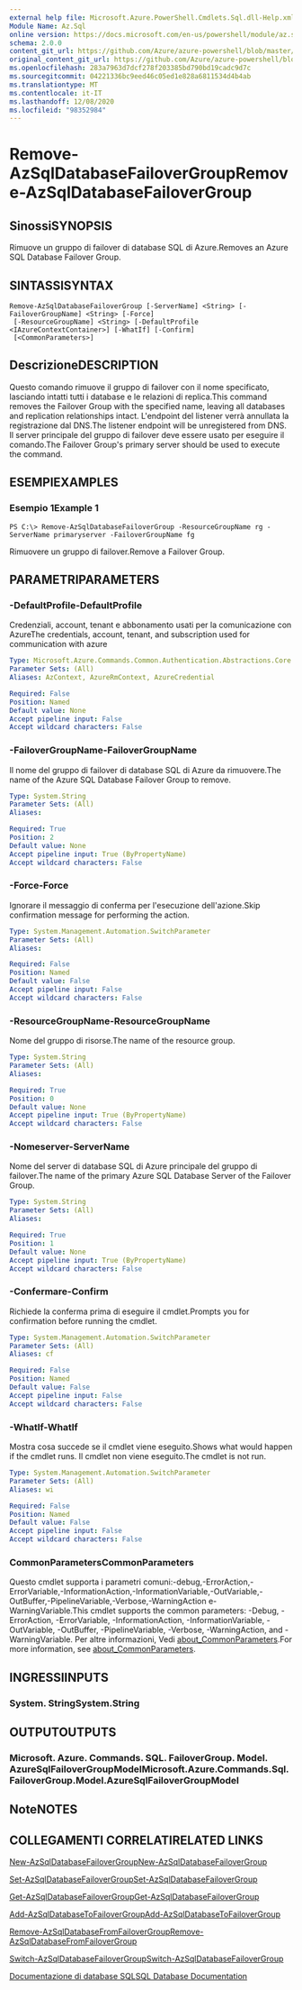 ```yaml
---
external help file: Microsoft.Azure.PowerShell.Cmdlets.Sql.dll-Help.xml
Module Name: Az.Sql
online version: https://docs.microsoft.com/en-us/powershell/module/az.sql/remove-azsqldatabasefailovergroup
schema: 2.0.0
content_git_url: https://github.com/Azure/azure-powershell/blob/master/src/Sql/Sql/help/Remove-AzSqlDatabaseFailoverGroup.md
original_content_git_url: https://github.com/Azure/azure-powershell/blob/master/src/Sql/Sql/help/Remove-AzSqlDatabaseFailoverGroup.md
ms.openlocfilehash: 283a7963d7dcf278f203385bd790bd19cadc9d7c
ms.sourcegitcommit: 04221336bc9eed46c05ed1e828a6811534d4b4ab
ms.translationtype: MT
ms.contentlocale: it-IT
ms.lasthandoff: 12/08/2020
ms.locfileid: "98352984"
---
```

# <span data-ttu-id="e971d-101">Remove-AzSqlDatabaseFailoverGroup</span><span class="sxs-lookup"><span data-stu-id="e971d-101">Remove-AzSqlDatabaseFailoverGroup</span></span>

## <span data-ttu-id="e971d-102">Sinossi</span><span class="sxs-lookup"><span data-stu-id="e971d-102">SYNOPSIS</span></span>
<span data-ttu-id="e971d-103">Rimuove un gruppo di failover di database SQL di Azure.</span><span class="sxs-lookup"><span data-stu-id="e971d-103">Removes an Azure SQL Database Failover Group.</span></span>

## <span data-ttu-id="e971d-104">SINTASSI</span><span class="sxs-lookup"><span data-stu-id="e971d-104">SYNTAX</span></span>

```
Remove-AzSqlDatabaseFailoverGroup [-ServerName] <String> [-FailoverGroupName] <String> [-Force]
 [-ResourceGroupName] <String> [-DefaultProfile <IAzureContextContainer>] [-WhatIf] [-Confirm]
 [<CommonParameters>]
```

## <span data-ttu-id="e971d-105">Descrizione</span><span class="sxs-lookup"><span data-stu-id="e971d-105">DESCRIPTION</span></span>
<span data-ttu-id="e971d-106">Questo comando rimuove il gruppo di failover con il nome specificato, lasciando intatti tutti i database e le relazioni di replica.</span><span class="sxs-lookup"><span data-stu-id="e971d-106">This command removes the Failover Group with the specified name, leaving all databases and replication relationships intact.</span></span> <span data-ttu-id="e971d-107">L'endpoint del listener verrà annullata la registrazione dal DNS.</span><span class="sxs-lookup"><span data-stu-id="e971d-107">The listener endpoint will be unregistered from DNS.</span></span>
<span data-ttu-id="e971d-108">Il server principale del gruppo di failover deve essere usato per eseguire il comando.</span><span class="sxs-lookup"><span data-stu-id="e971d-108">The Failover Group's primary server should be used to execute the command.</span></span>

## <span data-ttu-id="e971d-109">ESEMPI</span><span class="sxs-lookup"><span data-stu-id="e971d-109">EXAMPLES</span></span>

### <span data-ttu-id="e971d-110">Esempio 1</span><span class="sxs-lookup"><span data-stu-id="e971d-110">Example 1</span></span>
```
PS C:\> Remove-AzSqlDatabaseFailoverGroup -ResourceGroupName rg -ServerName primaryserver -FailoverGroupName fg
```

<span data-ttu-id="e971d-111">Rimuovere un gruppo di failover.</span><span class="sxs-lookup"><span data-stu-id="e971d-111">Remove a Failover Group.</span></span>

## <span data-ttu-id="e971d-112">PARAMETRI</span><span class="sxs-lookup"><span data-stu-id="e971d-112">PARAMETERS</span></span>

### <span data-ttu-id="e971d-113">-DefaultProfile</span><span class="sxs-lookup"><span data-stu-id="e971d-113">-DefaultProfile</span></span>
<span data-ttu-id="e971d-114">Credenziali, account, tenant e abbonamento usati per la comunicazione con Azure</span><span class="sxs-lookup"><span data-stu-id="e971d-114">The credentials, account, tenant, and subscription used for communication with azure</span></span>

```yaml
Type: Microsoft.Azure.Commands.Common.Authentication.Abstractions.Core.IAzureContextContainer
Parameter Sets: (All)
Aliases: AzContext, AzureRmContext, AzureCredential

Required: False
Position: Named
Default value: None
Accept pipeline input: False
Accept wildcard characters: False
```

### <span data-ttu-id="e971d-115">-FailoverGroupName</span><span class="sxs-lookup"><span data-stu-id="e971d-115">-FailoverGroupName</span></span>
<span data-ttu-id="e971d-116">Il nome del gruppo di failover di database SQL di Azure da rimuovere.</span><span class="sxs-lookup"><span data-stu-id="e971d-116">The name of the Azure SQL Database Failover Group to remove.</span></span>

```yaml
Type: System.String
Parameter Sets: (All)
Aliases:

Required: True
Position: 2
Default value: None
Accept pipeline input: True (ByPropertyName)
Accept wildcard characters: False
```

### <span data-ttu-id="e971d-117">-Force</span><span class="sxs-lookup"><span data-stu-id="e971d-117">-Force</span></span>
<span data-ttu-id="e971d-118">Ignorare il messaggio di conferma per l'esecuzione dell'azione.</span><span class="sxs-lookup"><span data-stu-id="e971d-118">Skip confirmation message for performing the action.</span></span>

```yaml
Type: System.Management.Automation.SwitchParameter
Parameter Sets: (All)
Aliases:

Required: False
Position: Named
Default value: False
Accept pipeline input: False
Accept wildcard characters: False
```

### <span data-ttu-id="e971d-119">-ResourceGroupName</span><span class="sxs-lookup"><span data-stu-id="e971d-119">-ResourceGroupName</span></span>
<span data-ttu-id="e971d-120">Nome del gruppo di risorse.</span><span class="sxs-lookup"><span data-stu-id="e971d-120">The name of the resource group.</span></span>

```yaml
Type: System.String
Parameter Sets: (All)
Aliases:

Required: True
Position: 0
Default value: None
Accept pipeline input: True (ByPropertyName)
Accept wildcard characters: False
```

### <span data-ttu-id="e971d-121">-Nomeserver</span><span class="sxs-lookup"><span data-stu-id="e971d-121">-ServerName</span></span>
<span data-ttu-id="e971d-122">Nome del server di database SQL di Azure principale del gruppo di failover.</span><span class="sxs-lookup"><span data-stu-id="e971d-122">The name of the primary Azure SQL Database Server of the Failover Group.</span></span>

```yaml
Type: System.String
Parameter Sets: (All)
Aliases:

Required: True
Position: 1
Default value: None
Accept pipeline input: True (ByPropertyName)
Accept wildcard characters: False
```

### <span data-ttu-id="e971d-123">-Confermare</span><span class="sxs-lookup"><span data-stu-id="e971d-123">-Confirm</span></span>
<span data-ttu-id="e971d-124">Richiede la conferma prima di eseguire il cmdlet.</span><span class="sxs-lookup"><span data-stu-id="e971d-124">Prompts you for confirmation before running the cmdlet.</span></span>

```yaml
Type: System.Management.Automation.SwitchParameter
Parameter Sets: (All)
Aliases: cf

Required: False
Position: Named
Default value: False
Accept pipeline input: False
Accept wildcard characters: False
```

### <span data-ttu-id="e971d-125">-WhatIf</span><span class="sxs-lookup"><span data-stu-id="e971d-125">-WhatIf</span></span>
<span data-ttu-id="e971d-126">Mostra cosa succede se il cmdlet viene eseguito.</span><span class="sxs-lookup"><span data-stu-id="e971d-126">Shows what would happen if the cmdlet runs.</span></span>
<span data-ttu-id="e971d-127">Il cmdlet non viene eseguito.</span><span class="sxs-lookup"><span data-stu-id="e971d-127">The cmdlet is not run.</span></span>

```yaml
Type: System.Management.Automation.SwitchParameter
Parameter Sets: (All)
Aliases: wi

Required: False
Position: Named
Default value: False
Accept pipeline input: False
Accept wildcard characters: False
```

### <span data-ttu-id="e971d-128">CommonParameters</span><span class="sxs-lookup"><span data-stu-id="e971d-128">CommonParameters</span></span>
<span data-ttu-id="e971d-129">Questo cmdlet supporta i parametri comuni:-debug,-ErrorAction,-ErrorVariable,-InformationAction,-InformationVariable,-OutVariable,-OutBuffer,-PipelineVariable,-Verbose,-WarningAction e-WarningVariable.</span><span class="sxs-lookup"><span data-stu-id="e971d-129">This cmdlet supports the common parameters: -Debug, -ErrorAction, -ErrorVariable, -InformationAction, -InformationVariable, -OutVariable, -OutBuffer, -PipelineVariable, -Verbose, -WarningAction, and -WarningVariable.</span></span> <span data-ttu-id="e971d-130">Per altre informazioni, Vedi [about_CommonParameters](http://go.microsoft.com/fwlink/?LinkID=113216).</span><span class="sxs-lookup"><span data-stu-id="e971d-130">For more information, see [about_CommonParameters](http://go.microsoft.com/fwlink/?LinkID=113216).</span></span>

## <span data-ttu-id="e971d-131">INGRESSI</span><span class="sxs-lookup"><span data-stu-id="e971d-131">INPUTS</span></span>

### <span data-ttu-id="e971d-132">System. String</span><span class="sxs-lookup"><span data-stu-id="e971d-132">System.String</span></span>

## <span data-ttu-id="e971d-133">OUTPUT</span><span class="sxs-lookup"><span data-stu-id="e971d-133">OUTPUTS</span></span>

### <span data-ttu-id="e971d-134">Microsoft. Azure. Commands. SQL. FailoverGroup. Model. AzureSqlFailoverGroupModel</span><span class="sxs-lookup"><span data-stu-id="e971d-134">Microsoft.Azure.Commands.Sql.FailoverGroup.Model.AzureSqlFailoverGroupModel</span></span>

## <span data-ttu-id="e971d-135">Note</span><span class="sxs-lookup"><span data-stu-id="e971d-135">NOTES</span></span>

## <span data-ttu-id="e971d-136">COLLEGAMENTI CORRELATI</span><span class="sxs-lookup"><span data-stu-id="e971d-136">RELATED LINKS</span></span>

[<span data-ttu-id="e971d-137">New-AzSqlDatabaseFailoverGroup</span><span class="sxs-lookup"><span data-stu-id="e971d-137">New-AzSqlDatabaseFailoverGroup</span></span>](./New-AzSqlDatabaseFailoverGroup.md)

[<span data-ttu-id="e971d-138">Set-AzSqlDatabaseFailoverGroup</span><span class="sxs-lookup"><span data-stu-id="e971d-138">Set-AzSqlDatabaseFailoverGroup</span></span>](./Set-AzSqlDatabaseFailoverGroup.md)

[<span data-ttu-id="e971d-139">Get-AzSqlDatabaseFailoverGroup</span><span class="sxs-lookup"><span data-stu-id="e971d-139">Get-AzSqlDatabaseFailoverGroup</span></span>](./Get-AzSqlDatabaseFailoverGroup.md)

[<span data-ttu-id="e971d-140">Add-AzSqlDatabaseToFailoverGroup</span><span class="sxs-lookup"><span data-stu-id="e971d-140">Add-AzSqlDatabaseToFailoverGroup</span></span>](./Add-AzSqlDatabaseToFailoverGroup.md)

[<span data-ttu-id="e971d-141">Remove-AzSqlDatabaseFromFailoverGroup</span><span class="sxs-lookup"><span data-stu-id="e971d-141">Remove-AzSqlDatabaseFromFailoverGroup</span></span>](./Remove-AzSqlDatabaseFromFailoverGroup.md)

[<span data-ttu-id="e971d-142">Switch-AzSqlDatabaseFailoverGroup</span><span class="sxs-lookup"><span data-stu-id="e971d-142">Switch-AzSqlDatabaseFailoverGroup</span></span>](./Switch-AzSqlDatabaseFailoverGroup.md)

[<span data-ttu-id="e971d-143">Documentazione di database SQL</span><span class="sxs-lookup"><span data-stu-id="e971d-143">SQL Database Documentation</span></span>](https://docs.microsoft.com/azure/sql-database/)
